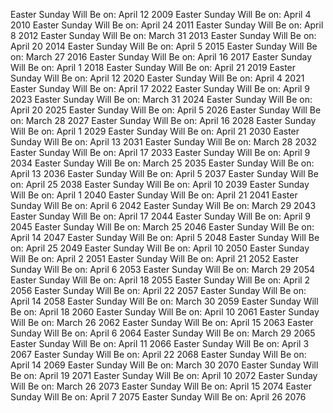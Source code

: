 Easter Sunday Will Be on: April 12 2009
Easter Sunday Will Be on: April 4 2010
Easter Sunday Will Be on: April 24 2011
Easter Sunday Will Be on: April 8 2012
Easter Sunday Will Be on: March 31 2013
Easter Sunday Will Be on: April 20 2014
Easter Sunday Will Be on: April 5 2015
Easter Sunday Will Be on: March 27 2016
Easter Sunday Will Be on: April 16 2017
Easter Sunday Will Be on: April 1 2018
Easter Sunday Will Be on: April 21 2019
Easter Sunday Will Be on: April 12 2020
Easter Sunday Will Be on: April 4 2021
Easter Sunday Will Be on: April 17 2022
Easter Sunday Will Be on: April 9 2023
Easter Sunday Will Be on: March 31 2024
Easter Sunday Will Be on: April 20 2025
Easter Sunday Will Be on: April 5 2026
Easter Sunday Will Be on: March 28 2027
Easter Sunday Will Be on: April 16 2028
Easter Sunday Will Be on: April 1 2029
Easter Sunday Will Be on: April 21 2030
Easter Sunday Will Be on: April 13 2031
Easter Sunday Will Be on: March 28 2032
Easter Sunday Will Be on: April 17 2033
Easter Sunday Will Be on: April 9 2034
Easter Sunday Will Be on: March 25 2035
Easter Sunday Will Be on: April 13 2036
Easter Sunday Will Be on: April 5 2037
Easter Sunday Will Be on: April 25 2038
Easter Sunday Will Be on: April 10 2039
Easter Sunday Will Be on: April 1 2040
Easter Sunday Will Be on: April 21 2041
Easter Sunday Will Be on: April 6 2042
Easter Sunday Will Be on: March 29 2043
Easter Sunday Will Be on: April 17 2044
Easter Sunday Will Be on: April 9 2045
Easter Sunday Will Be on: March 25 2046
Easter Sunday Will Be on: April 14 2047
Easter Sunday Will Be on: April 5 2048
Easter Sunday Will Be on: April 25 2049
Easter Sunday Will Be on: April 10 2050
Easter Sunday Will Be on: April 2 2051
Easter Sunday Will Be on: April 21 2052
Easter Sunday Will Be on: April 6 2053
Easter Sunday Will Be on: March 29 2054
Easter Sunday Will Be on: April 18 2055
Easter Sunday Will Be on: April 2 2056
Easter Sunday Will Be on: April 22 2057
Easter Sunday Will Be on: April 14 2058
Easter Sunday Will Be on: March 30 2059
Easter Sunday Will Be on: April 18 2060
Easter Sunday Will Be on: April 10 2061
Easter Sunday Will Be on: March 26 2062
Easter Sunday Will Be on: April 15 2063
Easter Sunday Will Be on: April 6 2064
Easter Sunday Will Be on: March 29 2065
Easter Sunday Will Be on: April 11 2066
Easter Sunday Will Be on: April 3 2067
Easter Sunday Will Be on: April 22 2068
Easter Sunday Will Be on: April 14 2069
Easter Sunday Will Be on: March 30 2070
Easter Sunday Will Be on: April 19 2071
Easter Sunday Will Be on: April 10 2072
Easter Sunday Will Be on: March 26 2073
Easter Sunday Will Be on: April 15 2074
Easter Sunday Will Be on: April 7 2075
Easter Sunday Will Be on: April 26 2076
